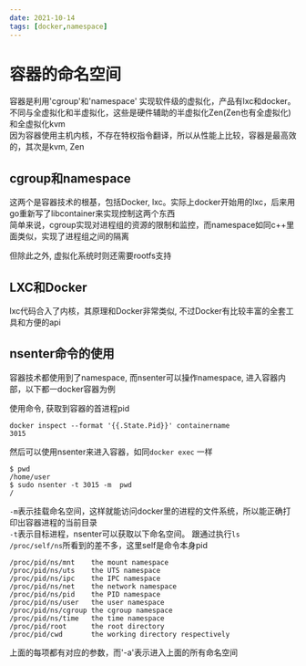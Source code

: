 ```yaml
---
date: 2021-10-14
tags: [docker,namespace]
---
```


# 容器的命名空间

容器是利用'cgroup'和'namespace' 实现软件级的虚拟化，产品有lxc和docker。不同与全虚拟化和半虚拟化，这些是硬件辅助的半虚拟化Zen(Zen也有全虚拟化)和全虚拟化kvm   
因为容器使用主机内核，不存在特权指令翻译，所以从性能上比较，容器是最高效的，其次是kvm, Zen

## cgroup和namespace

这两个是容器技术的根基，包括Docker, lxc。实际上docker开始用的lxc，后来用go重新写了libcontainer来实现控制这两个东西  
简单来说，cgroup实现对进程组的资源的限制和监控，而namespace如同c++里面类似，实现了进程组之间的隔离

但除此之外, 虚拟化系统时则还需要rootfs支持

## LXC和Docker

lxc代码合入了内核，其原理和Docker非常类似, 不过Docker有比较丰富的全套工具和方便的api   

## nsenter命令的使用

容器技术都使用到了namespace, 而nsenter可以操作namespace, 进入容器内部，以下都一docker容器为例  

使用命令, 获取到容器的首进程pid
```
docker inspect --format '{{.State.Pid}}' containername
3015
```

然后可以使用nsenter来进入容器，如同`docker exec` 一样
```
$ pwd
/home/user
$ sudo nsenter -t 3015 -m  pwd
/
```

`-m`表示挂载命名空间，这样就能访问docker里的进程的文件系统，所以能正确打印出容器进程的当前目录  
`-t`表示目标进程，nsenter可以获取以下命名空间。 跟通过执行`ls /proc/self/ns`所看到的差不多，这里self是命令本身pid
```
/proc/pid/ns/mnt    the mount namespace
/proc/pid/ns/uts    the UTS namespace
/proc/pid/ns/ipc    the IPC namespace
/proc/pid/ns/net    the network namespace
/proc/pid/ns/pid    the PID namespace
/proc/pid/ns/user   the user namespace
/proc/pid/ns/cgroup the cgroup namespace
/proc/pid/ns/time   the time namespace
/proc/pid/root      the root directory
/proc/pid/cwd       the working directory respectively
```
上面的每项都有对应的参数，而'-a'表示进入上面的所有命名空间

